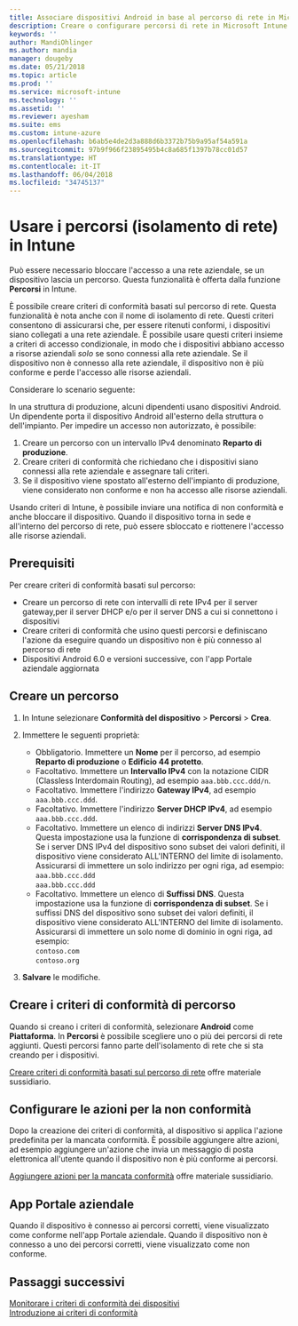 ```yaml
---
title: Associare dispositivi Android in base al percorso di rete in Microsoft Intune - Azure | Microsoft Docs
description: Creare o configurare percorsi di rete in Microsoft Intune per dispositivi Android. È possibile contrassegnare un dispositivo come non conforme in base al percorso di rete del dispositivo stesso. Se il dispositivo viene spostato al di fuori del percorso di rete, è possibile bloccare l'accesso alle risorse aziendali.
keywords: ''
author: MandiOhlinger
ms.author: mandia
manager: dougeby
ms.date: 05/21/2018
ms.topic: article
ms.prod: ''
ms.service: microsoft-intune
ms.technology: ''
ms.assetid: ''
ms.reviewer: ayesham
ms.suite: ems
ms.custom: intune-azure
ms.openlocfilehash: b6ab5e4de2d3a888d6b3372b75b9a95af54a591a
ms.sourcegitcommit: 97b9f966f23895495b4c8a685f1397b78cc01d57
ms.translationtype: HT
ms.contentlocale: it-IT
ms.lasthandoff: 06/04/2018
ms.locfileid: "34745137"
---
```

# <a name="use-locations-network-fence-in-intune"></a>Usare i percorsi (isolamento di rete) in Intune

Può essere necessario bloccare l'accesso a una rete aziendale, se un dispositivo lascia un percorso. Questa funzionalità è offerta dalla funzione **Percorsi** in Intune. 

È possibile creare criteri di conformità basati sul percorso di rete. Questa funzionalità è nota anche con il nome di isolamento di rete. Questi criteri consentono di assicurarsi che, per essere ritenuti conformi, i dispositivi siano collegati a una rete aziendale. È possibile usare questi criteri insieme a criteri di accesso condizionale, in modo che i dispositivi abbiano accesso a risorse aziendali *solo* se sono connessi alla rete aziendale. Se il dispositivo non è connesso alla rete aziendale, il dispositivo non è più conforme e perde l'accesso alle risorse aziendali.

Considerare lo scenario seguente:

In una struttura di produzione, alcuni dipendenti usano dispositivi Android. Un dipendente porta il dispositivo Android all'esterno della struttura o dell'impianto. Per impedire un accesso non autorizzato, è possibile:

1. Creare un percorso con un intervallo IPv4 denominato **Reparto di produzione**.
2. Creare criteri di conformità che richiedano che i dispositivi siano connessi alla rete aziendale e assegnare tali criteri.
3. Se il dispositivo viene spostato all'esterno dell'impianto di produzione, viene considerato non conforme e non ha accesso alle risorse aziendali.

Usando criteri di Intune, è possibile inviare una notifica di non conformità e anche bloccare il dispositivo. Quando il dispositivo torna in sede e all'interno del percorso di rete, può essere sbloccato e riottenere l'accesso alle risorse aziendali.

## <a name="prerequisites"></a>Prerequisiti

Per creare criteri di conformità basati sul percorso:

- Creare un percorso di rete con intervalli di rete IPv4 per il server gateway,per il server DHCP e/o per il server DNS a cui si connettono i dispositivi
- Creare criteri di conformità che usino questi percorsi e definiscano l'azione da eseguire quando un dispositivo non è più connesso al percorso di rete
- Dispositivi Android 6.0 e versioni successive, con l'app Portale aziendale aggiornata

## <a name="create-a-location"></a>Creare un percorso

1. In Intune selezionare **Conformità del dispositivo** > **Percorsi** > **Crea**.

2. Immettere le seguenti proprietà:  

   - Obbligatorio. Immettere un **Nome** per il percorso, ad esempio **Reparto di produzione** o **Edificio 44 protetto**.
   - Facoltativo. Immettere un **Intervallo IPv4** con la notazione CIDR (Classless Interdomain Routing), ad esempio `aaa.bbb.ccc.ddd/n`.
   - Facoltativo. Immettere l'indirizzo **Gateway IPv4**, ad esempio `aaa.bbb.ccc.ddd`.
   - Facoltativo. Immettere l'indirizzo **Server DHCP IPv4**, ad esempio `aaa.bbb.ccc.ddd`.
   - Facoltativo. Immettere un elenco di indirizzi **Server DNS IPv4**. Questa impostazione usa la funzione di **corrispondenza di subset**. Se i server DNS IPv4 del dispositivo sono subset dei valori definiti, il dispositivo viene considerato ALL'INTERNO del limite di isolamento. Assicurarsi di immettere un solo indirizzo per ogni riga, ad esempio:  
     `aaa.bbb.ccc.ddd`  
     `aaa.bbb.ccc.ddd`
   - Facoltativo. Immettere un elenco di **Suffissi DNS**. Questa impostazione usa la funzione di **corrispondenza di subset**. Se i suffissi DNS del dispositivo sono subset dei valori definiti, il dispositivo viene considerato ALL'INTERNO del limite di isolamento. Assicurarsi di immettere un solo nome di dominio in ogni riga, ad esempio:  
     `contoso.com`  
     `contoso.org`

3. **Salvare** le modifiche.

## <a name="create-the-location-compliance-policy"></a>Creare i criteri di conformità di percorso

Quando si creano i criteri di conformità, selezionare **Android** come **Piattaforma**. In **Percorsi** è possibile scegliere uno o più dei percorsi di rete aggiunti. Questi percorsi fanno parte dell'isolamento di rete che si sta creando per i dispositivi.

[Creare criteri di conformità basati sul percorso di rete](compliance-policy-create-android.md#locations) offre materiale sussidiario.

## <a name="configure-the-actions-for-noncompliance"></a>Configurare le azioni per la non conformità

Dopo la creazione dei criteri di conformità, al dispositivo si applica l'azione predefinita per la mancata conformità. È possibile aggiungere altre azioni, ad esempio aggiungere un'azione che invia un messaggio di posta elettronica all'utente quando il dispositivo non è più conforme ai percorsi.

[Aggiungere azioni per la mancata conformità](actions-for-noncompliance.md) offre materiale sussidiario.

## <a name="company-portal-app"></a>App Portale aziendale

Quando il dispositivo è connesso ai percorsi corretti, viene visualizzato come conforme nell'app Portale aziendale. Quando il dispositivo non è connesso a uno dei percorsi corretti, viene visualizzato come non conforme.

## <a name="next-steps"></a>Passaggi successivi
[Monitorare i criteri di conformità dei dispositivi](compliance-policy-monitor.md)  
[Introduzione ai criteri di conformità](device-compliance-get-started.md)
